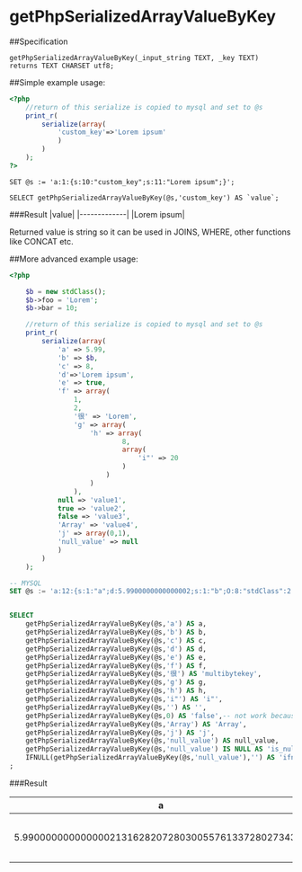 getPhpSerializedArrayValueByKey
============

##Specification

```mysql
getPhpSerializedArrayValueByKey(_input_string TEXT, _key TEXT)
returns TEXT CHARSET utf8;
```

##Simple example usage:

```php
<?php
	//return of this serialize is copied to mysql and set to @s
    print_r(
        serialize(array(            
            'custom_key'=>'Lorem ipsum'            
            )
        )
    );
?>
```

```mysql
SET @s := 'a:1:{s:10:"custom_key";s:11:"Lorem ipsum";}';

SELECT getPhpSerializedArrayValueByKey(@s,'custom_key') AS `value`;
```

###Result
|value|
|-------------|
|Lorem ipsum|

Returned value is string so it can be used in JOINS, WHERE, other functions like CONCAT etc.

##More advanced example usage:

```php
<?php 

	$b = new stdClass();
    $b->foo = 'Lorem';
    $b->bar = 10;

	//return of this serialize is copied to mysql and set to @s
    print_r(
        serialize(array(
            'a' => 5.99,
            'b' => $b,
            'c' => 8,
            'd'=>'Lorem ipsum',
            'e' => true,
            'f' => array(
                1,
                2,
                '很' => 'Lorem',
                'g' => array(
                    'h' => array(
                            8,
                            array(
                                'i"' => 20
                            )
                        )
                    )
                ),
            null => 'value1',
            true => 'value2',
            false => 'value3',
            'Array' => 'value4',
            'j' => array(0,1),
            'null_value' => null
            )
        )
    );
```

```SQL
-- MYSQL
SET @s := 'a:12:{s:1:"a";d:5.9900000000000002;s:1:"b";O:8:"stdClass":2:{s:3:"foo";s:5:"Lorem";s:3:"bar";i:10;}s:1:"c";i:8;s:1:"d";s:11:"Lorem ipsum";s:1:"e";b:1;s:1:"f";a:4:{i:0;i:1;i:1;i:2;s:3:"很";s:5:"Lorem";s:1:"g";a:1:{s:1:"h";a:2:{i:0;i:8;i:1;a:1:{s:2:"i"";i:20;}}}}s:0:"";s:6:"value1";i:1;s:6:"value2";i:0;s:6:"value3";s:5:"Array";s:6:"value4";s:1:"j";a:2:{i:0;i:0;i:1;i:1;}s:10:"null_value";N;}';


SELECT 
	getPhpSerializedArrayValueByKey(@s,'a') AS a,
	getPhpSerializedArrayValueByKey(@s,'b') AS b,
	getPhpSerializedArrayValueByKey(@s,'c') AS c,
	getPhpSerializedArrayValueByKey(@s,'d') AS d,
	getPhpSerializedArrayValueByKey(@s,'e') AS e,
	getPhpSerializedArrayValueByKey(@s,'f') AS f,
	getPhpSerializedArrayValueByKey(@s,'很') AS 'multibytekey',
	getPhpSerializedArrayValueByKey(@s,'g') AS g,
	getPhpSerializedArrayValueByKey(@s,'h') AS h,
	getPhpSerializedArrayValueByKey(@s,'i"') AS 'i"',
	getPhpSerializedArrayValueByKey(@s,'') AS '',
	getPhpSerializedArrayValueByKey(@s,0) AS 'false',-- not work because only string keys work
	getPhpSerializedArrayValueByKey(@s,'Array') AS 'Array',
	getPhpSerializedArrayValueByKey(@s,'j') AS 'j',
	getPhpSerializedArrayValueByKey(@s,'null_value') AS null_value, 
	getPhpSerializedArrayValueByKey(@s,'null_value') IS NULL AS 'is_null', 
	IFNULL(getPhpSerializedArrayValueByKey(@s,'null_value'),'') AS 'ifnull'
;
```

###Result

a|b|c|d|e|f|multibytekey|g|h|i"||false|Array|j|null_value|is_null|ifnull
-------------|-------------|-------------|-------------|-------------|-------------|-------------|-------------|-------------|-------------|-------------|-------------|-------------|-------------|-------------|-------------|-------------|
5.9900000000000002131628207280300557613372802734375|O:8:"stdClass":2:{s:3:"foo";s:5:"Lorem";s:3:"bar";i:10;}|8|Lorem ipsum|1|a:4:{i:0;i:1;i:1;i:2;s:3:"很";s:5:"Lorem";s:1:"g";a:1:{s:1:"h";a:2:{i:0;i:8;i:1;a:1:{s:2:"i"";i:20;}}}}|Lorem|a:1:{s:1:"h";a:2:{i:0;i:8;i:1;a:1:{s:2:"i"";i:20;}}}|a:2:{i:0;i:8;i:1;a:1:{s:2:"i"";i:20;}}|20|value1|NULL|value4|a:2:{i:0;i:1;i:1;i:2;}|NULL|1|""
